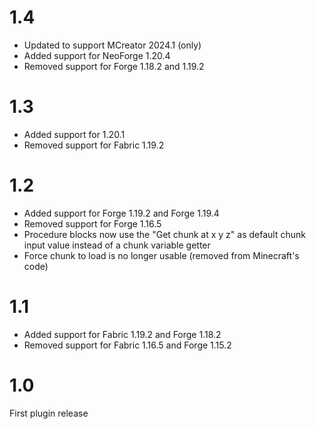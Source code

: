 # 1.4
* Updated to support MCreator 2024.1 (only)
* Added support for NeoForge 1.20.4
* Removed support for Forge 1.18.2 and 1.19.2

# 1.3
* Added support for 1.20.1
* Removed support for Fabric 1.19.2

# 1.2
* Added support for Forge 1.19.2 and Forge 1.19.4
* Removed support for Forge 1.16.5
* Procedure blocks now use the "Get chunk at x y z" as default chunk input value instead of a chunk variable getter
* Force chunk to load is no longer usable (removed from Minecraft's code)

# 1.1
* Added support for Fabric 1.19.2 and Forge 1.18.2
* Removed support for Fabric 1.16.5 and Forge 1.15.2

# 1.0
First plugin release